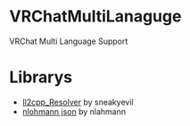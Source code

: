 # VRChatMultiLanaguge
VRChat Multi Language Support

# Librarys
 - [Il2cpp_Resolver](https://github.com/sneakyevilSK/IL2CPP_Resolver "Il2cppResolver") by sneakyevil
 - [nlohmann json](https://github.com/nlohmann/json "nlohmann json") by nlahmann
